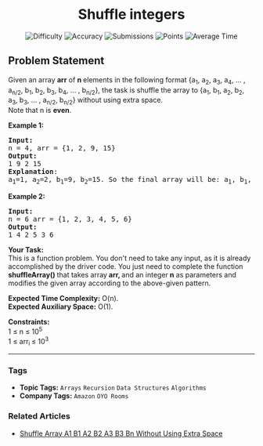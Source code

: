 <h1 align="center">Shuffle integers</h1>

<p align="center">
  <img alt="Difficulty" title="Difficulty" src="https://custom-icon-badges.demolab.com/badge/Difficulty: Medium-1F222E?style=for-the-badge&logoColor=white&logo=fire"/>
  <img alt="Accuracy" title="Accuracy" src="https://custom-icon-badges.demolab.com/badge/Accuracy: 36.88%25-1F222E?style=for-the-badge&logoColor=white&logo=target"/>
  <img alt="Submissions" title="Submissions" src="https://custom-icon-badges.demolab.com/badge/Submissions: 56K+-1F222E?style=for-the-badge&logoColor=white&logo=repo"/>
  <img alt="Points" title="Points" src="https://custom-icon-badges.demolab.com/badge/Points: 4-1F222E?style=for-the-badge&logoColor=white&logo=award"/>
  <img alt="Average Time" title="Average Time" src="https://custom-icon-badges.demolab.com/badge/Average%20Time: N/A-1F222E?style=for-the-badge&logoColor=white&logo=clock"/>
</p>

## Problem Statement

Given an array <b>arr</b> of <b>n </b>elements in the following format {a<sub>1</sub>, a<sub>2</sub>, a<sub>3</sub>, a<sub>4</sub>, ... , a<sub>n/2</sub>, b<sub>1</sub>, b<sub>2</sub>, b<sub>3</sub>, b<sub>4</sub>, ... , b<sub>n/2</sub>}, the task is shuffle the array to {a<sub>1</sub>, b<sub>1</sub>, a<sub>2</sub>, b<sub>2</sub>, a<sub>3</sub>, b<sub>3</sub>, ... , a<sub>n/2</sub>, b<sub>n/2</sub>} without using extra space.<br>Note that n is <b>even</b>.

<b>Example 1:</b>

<pre><b>Input: <br></b>n = 4, arr = {1, 2, 9, 15}
<b>Output:</b>  <br>1 9 2 15
<b>Explanation</b>: <br>a<sub>1</sub>=1, a<sub>2</sub>=2, b<sub>1</sub>=9, b<sub>2</sub>=15. So the final array will be: a<sub>1</sub>, b<sub>1</sub>, a<sub>2</sub>, b<sub>2</sub> = {1,9,2,15}.</pre>

<b>Example 2:</b><b><br></b>

<pre><b>Input: <br></b>n = 6 arr = {1, 2, 3, 4, 5, 6} <br><b>Output:</b> <br>1 4 2 5 3 6</pre>

<b>Your Task:</b><br>This is a function problem. You don't need to take any input, as it is already accomplished by the driver code. You just need to complete the function <b>shuffleArray() </b>that takes array<b> arr, </b>and an integer<b> n</b> as parameters and modifies the given array according to the above-given pattern.

<b>Expected Time Complexity:</b> O(n).<br><b>Expected Auxiliary Space:</b> O(1).

<b>Constraints:</b><br>1 ≤ n ≤ 10<sup>5</sup><br>1 ≤ arr<sub>i </sub>≤ 10<sup>3</sup>


<hr>

### Tags
- **Topic Tags:** `Arrays` `Recursion` `Data Structures` `Algorithms`
- **Company Tags:** `Amazon` `OYO Rooms`

### Related Articles
- [Shuffle Array A1 B1 A2 B2 A3 B3 Bn Without Using Extra Space](https://www.geeksforgeeks.org/shuffle-array-a1-b1-a2-b2-a3-b3-bn-without-using-extra-space/)
